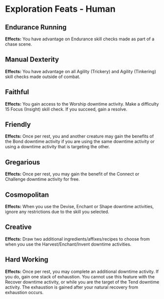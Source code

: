# Exploration Feats - Human

## Endurance Running

**Effects:** You have advantage on Endurance skill checks made as part of a chase scene.

## Manual Dexterity

**Effects:** You have advantage on all Agility (Trickery) and Agility (Tinkering) skill checks made outside of combat.

## Faithful

**Effects:** You gain access to the Worship downtime activity. Make a difficulty 15 Focus (Insight) skill check. If you succeed, gain a resolve.

## Friendly

**Effects:** Once per rest, you and another creature may gain the benefits of the Bond downtime activity if you are using the same downtime activity or using a downtime activity that is targeting the other.

## Gregarious

**Effects:** Once per rest, you may gain the benefit of the Connect or Challenge downtime activity for free.

## Cosmopolitan

**Effects:** When you use the Devise, Enchant or Shape downtime activities, ignore any restrictions due to the skill you selected.

## Creative

**Effects:** Draw two additional ingredients/affixes/recipes to choose from when you use the Harvest/Enchant/Invent downtime activities.

## Hard Working

**Effects:** Once per rest, you may complete an additional downtime activity. If you do, gain one stack of exhaustion. You cannot use this feature with the Recover downtime activity, or while you are the target of the Tend downtime activity. The exhaustion is gained after your natural recovery from exhaustion occurs.
